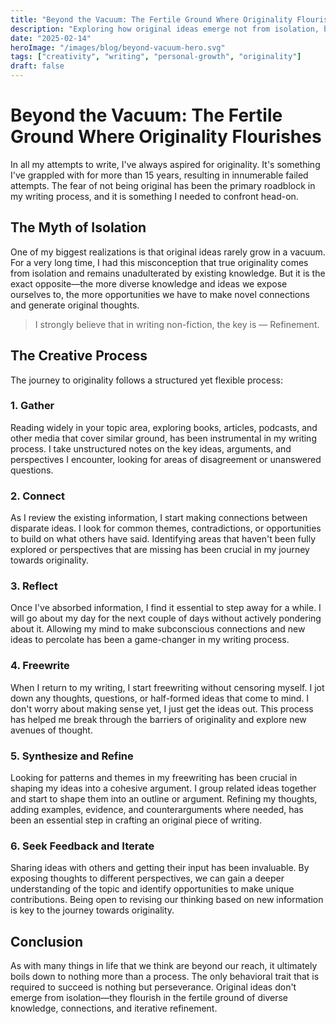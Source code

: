 ```yaml
---
title: "Beyond the Vacuum: The Fertile Ground Where Originality Flourishes"
description: "Exploring how original ideas emerge not from isolation, but from the rich interplay of diverse knowledge and experiences"
date: "2025-02-14"
heroImage: "/images/blog/beyond-vacuum-hero.svg"
tags: ["creativity", "writing", "personal-growth", "originality"]
draft: false
---
```


# Beyond the Vacuum: The Fertile Ground Where Originality Flourishes

In all my attempts to write, I've always aspired for originality. It's something I've grappled with for more than 15 years, resulting in innumerable failed attempts. The fear of not being original has been the primary roadblock in my writing process, and it is something I needed to confront head-on.

## The Myth of Isolation

One of my biggest realizations is that original ideas rarely grow in a vacuum. For a very long time, I had this misconception that true originality comes from isolation and remains unadulterated by existing knowledge. But it is the exact opposite—the more diverse knowledge and ideas we expose ourselves to, the more opportunities we have to make novel connections and generate original thoughts.


> I strongly believe that in writing non-fiction, the key is — Refinement.


## The Creative Process

The journey to originality follows a structured yet flexible process:

### 1. Gather
Reading widely in your topic area, exploring books, articles, podcasts, and other media that cover similar ground, has been instrumental in my writing process. I take unstructured notes on the key ideas, arguments, and perspectives I encounter, looking for areas of disagreement or unanswered questions.

### 2. Connect
As I review the existing information, I start making connections between disparate ideas. I look for common themes, contradictions, or opportunities to build on what others have said. Identifying areas that haven't been fully explored or perspectives that are missing has been crucial in my journey towards originality.

### 3. Reflect
Once I've absorbed information, I find it essential to step away for a while. I will go about my day for the next couple of days without actively pondering about it. Allowing my mind to make subconscious connections and new ideas to percolate has been a game-changer in my writing process.

### 4. Freewrite
When I return to my writing, I start freewriting without censoring myself. I jot down any thoughts, questions, or half-formed ideas that come to mind. I don't worry about making sense yet, I just get the ideas out. This process has helped me break through the barriers of originality and explore new avenues of thought.

### 5. Synthesize and Refine
Looking for patterns and themes in my freewriting has been crucial in shaping my ideas into a cohesive argument. I group related ideas together and start to shape them into an outline or argument. Refining my thoughts, adding examples, evidence, and counterarguments where needed, has been an essential step in crafting an original piece of writing.

### 6. Seek Feedback and Iterate
Sharing ideas with others and getting their input has been invaluable. By exposing thoughts to different perspectives, we can gain a deeper understanding of the topic and identify opportunities to make unique contributions. Being open to revising our thinking based on new information is key to the journey towards originality.

## Conclusion

As with many things in life that we think are beyond our reach, it ultimately boils down to nothing more than a process. The only behavioral trait that is required to succeed is nothing but perseverance. Original ideas don't emerge from isolation—they flourish in the fertile ground of diverse knowledge, connections, and iterative refinement.
